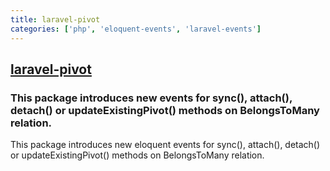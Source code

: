 ```yaml
---
title: laravel-pivot
categories: ['php', 'eloquent-events', 'laravel-events']
---
```

## [laravel-pivot](https://github.com/fico7489/laravel-pivot)

### This package introduces new events for sync(), attach(), detach() or updateExistingPivot() methods on BelongsToMany relation.


This package introduces new eloquent events for sync(), attach(), detach() or updateExistingPivot() methods on  BelongsToMany relation.
